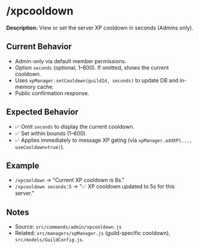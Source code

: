 # /xpcooldown

**Description:** View or set the server XP cooldown in seconds (Admins only).

## Current Behavior
- Admin-only via default member permissions.
- Option `seconds` (optional, 1–600). If omitted, shows the current cooldown.
- Uses `xpManager.setCooldown(guildId, seconds)` to update DB and in-memory cache.
- Public confirmation response.

## Expected Behavior
- ✅ Omit `seconds` to display the current cooldown.
- ✅ Set within bounds (1–600).
- ✅ Applies immediately to message XP gating (via `xpManager.addXP(..., useCooldown=true)`).

## Example
- `/xpcooldown` → "Current XP cooldown is 8s."
- `/xpcooldown seconds:5` → "✅ XP cooldown updated to 5s for this server."

## Notes
- Source: `src/commands/admin/xpcooldown.js`
- Related: `src/managers/xpManager.js` (guild-specific cooldown), `src/models/GuildConfig.js`.
